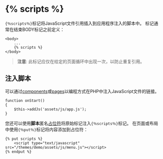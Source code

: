 # {% scripts %}

`{％scripts％}`标记将JavaScript文件引用插入到应用程序注入的脚本中。 标记通常在结束BODY标记之前定义：

    <body>
        ...
        {% scripts %}
    </body>

> **注意**: 此标记应仅在给定的页面循环中出现一次，以防止重复引用。

## 注入脚本

可以通过[components](../plugin/components#component-assets)或[pages](../cms/pages#injecting-assets)以编程方式在PHP中注入JavaScript文件的链接。

    function onStart()
    {
        $this->addJs('assets/js/app.js');
    }

您还可以使用**脚本**匿名[占位符](../cms/layouts#placeholders)将原始标记注入`{％scripts％}`标记。 在页面或布局中使用`{％put％}`标记将内容添加到占位符：

    {% put scripts %}
        <script type="text/javascript" src="/themes/demo/assets/js/menu.js"></script>
    {% endput %}
